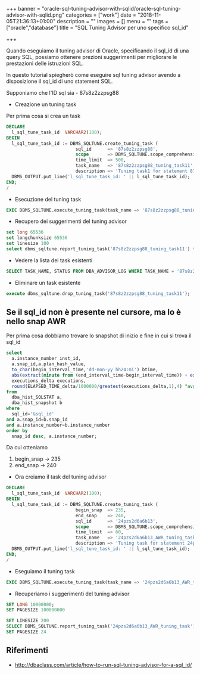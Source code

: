 +++
banner = "oracle-sql-tuning-advisor-with-sqlid/oracle-sql-tuning-advisor-with-sqlid.png"
categories = ["work"]
date = "2018-11-05T21:36:13+01:00"
description = ""
images = []
menu = ""
tags = ["oracle","database"]
title = "SQL Tuning Advisor per uno specifico sql_id"

+++

Quando eseguiamo il tuning advisor di Oracle, specificando il sql_id di una query SQL, possiamo ottenere prezioni suggerimenti per migliorare le prestazioni delle istruzioni SQL.

In questo tutorial spiegherò come eseguire sql tuning advisor avendo a disposizione il sql_id di uno statement SQL.

Supponiamo che l'ID sql sia - 87s8z2zzpsg88

<!--more-->

* Creazione un tuning task

Per prima cosa si crea un task

```sql
DECLARE
  l_sql_tune_task_id  VARCHAR2(100);
BEGIN
  l_sql_tune_task_id := DBMS_SQLTUNE.create_tuning_task (
                          sql_id      => '87s8z2zzpsg88',
                          scope       => DBMS_SQLTUNE.scope_comprehensive,
                          time_limit  => 500,
                          task_name   => '87s8z2zzpsg88_tuning_task11',
                          description => 'Tuning task1 for statement 87s8z2zzpsg88');
  DBMS_OUTPUT.put_line('l_sql_tune_task_id: ' || l_sql_tune_task_id);
END;
/
```

* Esecuzione del tuning task

```sql
EXEC DBMS_SQLTUNE.execute_tuning_task(task_name => '87s8z2zzpsg88_tuning_task11');
```

* Recupero dei suggerimenti del tuning advisor

```sql
set long 65536
set longchunksize 65536
set linesize 100
select dbms_sqltune.report_tuning_task('87s8z2zzpsg88_tuning_task11') from dual;
```

* Vedere la lista dei task esistenti

```sql
SELECT TASK_NAME, STATUS FROM DBA_ADVISOR_LOG WHERE TASK_NAME = '87s8z2zzpsg88_tuning_task11';
```

* Eliminare un task esistente

```sql
execute dbms_sqltune.drop_tuning_task('87s8z2zzpsg88_tuning_task11');
```

## Se il sql_id non è presente nel cursore, ma lo è nello snap AWR

Per prima cosa dobbiamo trovare lo snapshot di inizio e fine in cui si trova il sql_id

```sql
select
  a.instance_number inst_id,
  a.snap_id,a.plan_hash_value,
  to_char(begin_interval_time,'dd-mon-yy hh24:mi') btime,
  abs(extract(minute from (end_interval_time-begin_interval_time)) + extract(hour from (end_interval_time-begin_interval_time))*60 + extract(day from (end_interval_time-begin_interval_time))*24*60) minutes,
  executions_delta executions,
  round(ELAPSED_TIME_delta/1000000/greatest(executions_delta,1),4) "avg duration (sec)"
from
  dba_hist_SQLSTAT a,
  dba_hist_snapshot b
where
  sql_id='&sql_id'
and a.snap_id=b.snap_id
and a.instance_number=b.instance_number
order by
  snap_id desc, a.instance_number;
```

Da cui otteniamo

1. begin_snap -> 235
2. end_snap -> 240

* Ora creiamo il task del tuning advisor

```sql
DECLARE
  l_sql_tune_task_id  VARCHAR2(100);
BEGIN
  l_sql_tune_task_id := DBMS_SQLTUNE.create_tuning_task (
                          begin_snap  => 235,
                          end_snap    => 240,
                          sql_id      => '24pzs2d6a6b13',
                          scope       => DBMS_SQLTUNE.scope_comprehensive,
                          time_limit  => 60,
                          task_name   => '24pzs2d6a6b13_AWR_tuning_task',
                          description => 'Tuning task for statement 24pzs2d6a6b13  in AWR');
  DBMS_OUTPUT.put_line('l_sql_tune_task_id: ' || l_sql_tune_task_id);
END;
/

```

* Eseguiamo il tuning task

```sql
EXEC DBMS_SQLTUNE.execute_tuning_task(task_name => '24pzs2d6a6b13_AWR_tuning_task');
```

* Recuperiamo i suggerimenti del tuning advisor

```sql
SET LONG 10000000;
SET PAGESIZE 100000000

SET LINESIZE 200
SELECT DBMS_SQLTUNE.report_tuning_task('24pzs2d6a6b13_AWR_tuning_task') AS recommendations FROM dual;
SET PAGESIZE 24
```
## Riferimenti

* http://dbaclass.com/article/how-to-run-sql-tuning-advisor-for-a-sql_id/
